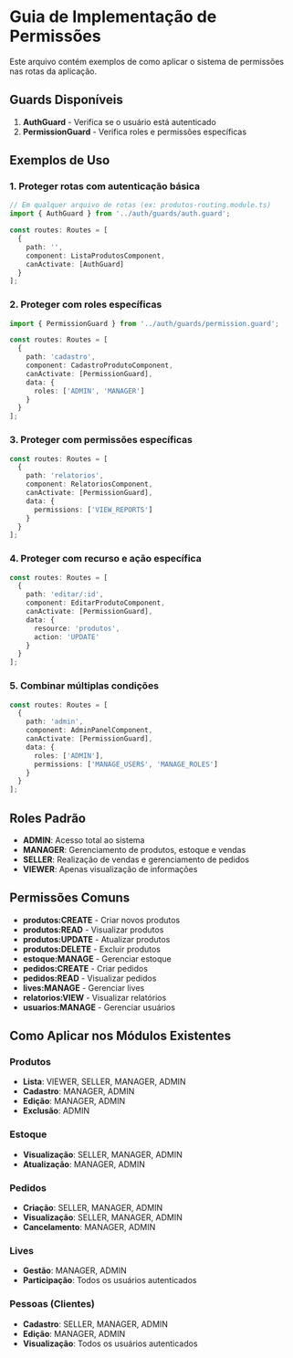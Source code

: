 # Guia de Implementação de Permissões

Este arquivo contém exemplos de como aplicar o sistema de permissões nas rotas da aplicação.

## Guards Disponíveis

1. **AuthGuard** - Verifica se o usuário está autenticado
2. **PermissionGuard** - Verifica roles e permissões específicas

## Exemplos de Uso

### 1. Proteger rotas com autenticação básica
```typescript
// Em qualquer arquivo de rotas (ex: produtos-routing.module.ts)
import { AuthGuard } from '../auth/guards/auth.guard';

const routes: Routes = [
  {
    path: '',
    component: ListaProdutosComponent,
    canActivate: [AuthGuard]
  }
];
```

### 2. Proteger com roles específicas
```typescript
import { PermissionGuard } from '../auth/guards/permission.guard';

const routes: Routes = [
  {
    path: 'cadastro',
    component: CadastroProdutoComponent,
    canActivate: [PermissionGuard],
    data: {
      roles: ['ADMIN', 'MANAGER']
    }
  }
];
```

### 3. Proteger com permissões específicas
```typescript
const routes: Routes = [
  {
    path: 'relatorios',
    component: RelatoriosComponent,
    canActivate: [PermissionGuard],
    data: {
      permissions: ['VIEW_REPORTS']
    }
  }
];
```

### 4. Proteger com recurso e ação específica
```typescript
const routes: Routes = [
  {
    path: 'editar/:id',
    component: EditarProdutoComponent,
    canActivate: [PermissionGuard],
    data: {
      resource: 'produtos',
      action: 'UPDATE'
    }
  }
];
```

### 5. Combinar múltiplas condições
```typescript
const routes: Routes = [
  {
    path: 'admin',
    component: AdminPanelComponent,
    canActivate: [PermissionGuard],
    data: {
      roles: ['ADMIN'],
      permissions: ['MANAGE_USERS', 'MANAGE_ROLES']
    }
  }
];
```

## Roles Padrão

- **ADMIN**: Acesso total ao sistema
- **MANAGER**: Gerenciamento de produtos, estoque e vendas
- **SELLER**: Realização de vendas e gerenciamento de pedidos
- **VIEWER**: Apenas visualização de informações

## Permissões Comuns

- **produtos:CREATE** - Criar novos produtos
- **produtos:READ** - Visualizar produtos
- **produtos:UPDATE** - Atualizar produtos
- **produtos:DELETE** - Excluir produtos
- **estoque:MANAGE** - Gerenciar estoque
- **pedidos:CREATE** - Criar pedidos
- **pedidos:READ** - Visualizar pedidos
- **lives:MANAGE** - Gerenciar lives
- **relatorios:VIEW** - Visualizar relatórios
- **usuarios:MANAGE** - Gerenciar usuários

## Como Aplicar nos Módulos Existentes

### Produtos
- **Lista**: VIEWER, SELLER, MANAGER, ADMIN
- **Cadastro**: MANAGER, ADMIN
- **Edição**: MANAGER, ADMIN
- **Exclusão**: ADMIN

### Estoque
- **Visualização**: SELLER, MANAGER, ADMIN
- **Atualização**: MANAGER, ADMIN

### Pedidos
- **Criação**: SELLER, MANAGER, ADMIN
- **Visualização**: SELLER, MANAGER, ADMIN
- **Cancelamento**: MANAGER, ADMIN

### Lives
- **Gestão**: MANAGER, ADMIN
- **Participação**: Todos os usuários autenticados

### Pessoas (Clientes)
- **Cadastro**: SELLER, MANAGER, ADMIN
- **Edição**: MANAGER, ADMIN
- **Visualização**: Todos os usuários autenticados